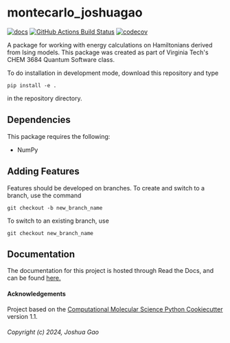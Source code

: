 montecarlo_joshuagao
==============================
[//]: # (Badges)
[![docs](https://readthedocs.org/projects/montecarlo-pojoto/badge/?version=latest&style=flat-square)](https://montecarlo-pojoto.readthedocs.io/)
[![GitHub Actions Build Status](https://github.com/Pojoto/montecarlo_jg/workflows/CI/badge.svg)](https://github.com/Pojoto/montecarlo_jg/actions?query=workflow%3ACI)
[![codecov](https://codecov.io/gh/Pojoto/montecarlo_jg/branch/main/graph/badge.svg)](https://codecov.io/gh/Pojoto/montecarlo_jg/branch/main)


A package for working with energy calculations on Hamiltonians derived from Ising models. This package was created as part of Virginia Tech's CHEM 3684 Quantum Software class.

To do installation in development mode, download this repository and type

`pip install -e .`

in the repository directory.

## Dependencies
This package requires the following:
  - NumPy


## Adding Features
Features should be developed on branches. 
To create and switch to a branch, use the command

`git checkout -b new_branch_name`

To switch to an existing branch, use

`git checkout new_branch_name`


## Documentation

The documentation for this project is hosted through Read the Docs, and can be found [here.](https://montecarlo-pojoto.readthedocs.io/en/latest/index.html)

#### Acknowledgements
 
Project based on the 
[Computational Molecular Science Python Cookiecutter](https://github.com/molssi/cookiecutter-cms) version 1.1.

###### Copyright (c) 2024, Joshua Gao

